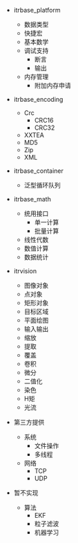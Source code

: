 *  itrbase_platform
	*  数据类型
	*  快捷宏
	*  基本数学
	*  调试支持
		*  断言
		*  输出
	*  内存管理
		*  附加内存申请
*  itrbase_encoding
	*  Crc
		*  CRC16
		*  CRC32
	*  XXTEA
	*  MD5
	*  Zip
	*  XML
*  itrbase_container
	*  泛型循环队列
*  itrbase_math
	*  统用接口
		*  单一计算
		*  批量计算
	*  线性代数
	*  数值计算
	*  数据统计
*  itrvision
	*  图像对象
	*  点对象
	*  矩形对象
	*  目标区域
	*  平面绘图
	*  输入输出
	*  缩放
	*  提取
	*  覆盖
	*  卷积
	*  微分
	*  二值化
	*  染色
	*  H矩
	*  光流

*  第三方提供
	*  系统
		*  文件操作
		*  多线程
	*  网络
		*  TCP
		*  UDP
*  暂不实现
	*  算法
		*  EKF
		*  粒子滤波
		*  机器学习
